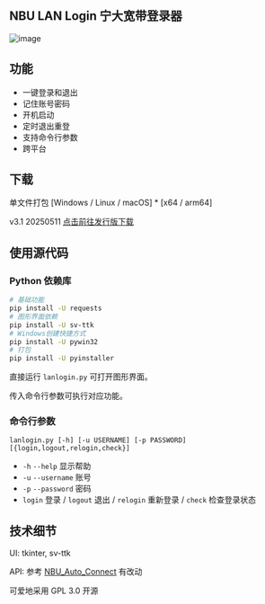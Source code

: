 ## NBU LAN Login 宁大宽带登录器

![image](https://github.com/zetaloop/nbulanlogin/assets/36418285/f65101e2-e14d-4e69-87d2-5f3d36a3104c)

## 功能

- 一键登录和退出
- 记住账号密码
- 开机启动
- 定时退出重登
- 支持命令行参数
- 跨平台

## 下载

单文件打包 [Windows / Linux / macOS] * [x64 / arm64]

v3.1 20250511 [点击前往发行版下载](https://github.com/zetaloop/nbulanlogin/releases/latest)

## 使用源代码
### Python 依赖库
```bash
# 基础功能
pip install -U requests
# 图形界面依赖
pip install -U sv-ttk
# Windows创建快捷方式
pip install -U pywin32
# 打包
pip install -U pyinstaller
```
直接运行 `lanlogin.py` 可打开图形界面。

传入命令行参数可执行对应功能。

### 命令行参数

```
lanlogin.py [-h] [-u USERNAME] [-p PASSWORD] [{login,logout,relogin,check}]
```

- `-h` `--help` 显示帮助
- `-u` `--username` 账号
- `-p` `--password` 密码
- `login` 登录 / `logout` 退出 / `relogin` 重新登录 / `check` 检查登录状态

## 技术细节

UI: tkinter, sv-ttk

API: 参考 [NBU_Auto_Connect](https://github.com/BytePrince/NBU_Auto_Connect) 有改动

可爱地采用 GPL 3.0 开源
